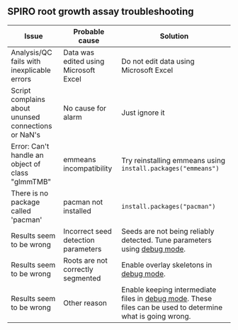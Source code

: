 ## SPIRO root growth assay troubleshooting
| Issue                                                    | Probable cause       | Solution    | 
| ------------------------------------------------------------ | --------------- | ----------- | 
| Analysis/QC fails with inexplicable errors | Data was edited using Microsoft Excel | Do not edit data using Microsoft Excel |
| Script complains about ununsed connections or NaN's | No cause for alarm | Just ignore it |
| Error: Can't handle an object of class "glmmTMB" | emmeans incompatibility | Try reinstalling emmeans using `install.packages("emmeans")` |
| There is no package called 'pacman' | pacman not installed | `install.packages("pacman")` |
| Results seem to be wrong | Incorrect seed detection parameters | Seeds are not being reliably detected. Tune parameters using [debug mode](https://github.com/jiaxuanleong/SPIRO.Assays#spiro-assay-debug-mode). |
| Results seem to be wrong | Roots are not correctly segmented | Enable overlay skeletons in [debug mode](https://github.com/jiaxuanleong/SPIRO.Assays#spiro-assay-debug-mode). |
| Results seem to be wrong | Other reason | Enable keeping intermediate files in [debug mode](https://github.com/jiaxuanleong/SPIRO.Assays#spiro-assay-debug-mode). These files can be used to determine what is going wrong. |
